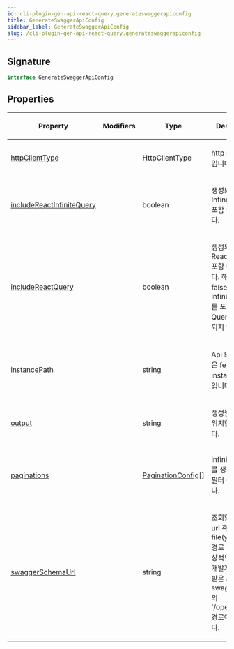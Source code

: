 ```yaml
---
id: cli-plugin-gen-api-react-query.generateswaggerapiconfig
title: GenerateSwaggerApiConfig
sidebar_label: GenerateSwaggerApiConfig
slug: /cli-plugin-gen-api-react-query.generateswaggerapiconfig
---
```






## Signature

```typescript
interface GenerateSwaggerApiConfig 
```

## Properties

<table><thead><tr><th>

Property


</th><th>

Modifiers


</th><th>

Type


</th><th>

Description


</th></tr></thead>
<tbody><tr><td>

[httpClientType](./cli-plugin-gen-api-react-query.generateswaggerapiconfig.httpclienttype)


</td><td>


</td><td>

HttpClientType


</td><td>

http client 타입입니다.


</td></tr>
<tr><td>

[includeReactInfiniteQuery](./cli-plugin-gen-api-react-query.generateswaggerapiconfig.includereactinfinitequery)


</td><td>


</td><td>

boolean


</td><td>

생성되는 코드의 InfiniteQuery 포함 여부 입니다.


</td></tr>
<tr><td>

[includeReactQuery](./cli-plugin-gen-api-react-query.generateswaggerapiconfig.includereactquery)


</td><td>


</td><td>

boolean


</td><td>

생성되는 코드의 React Query 포함 여부 입니다. 해당 옵션이 false 일경우 infiniteQuery 를 포함한 모든 Query 가 생성되지 않습니다.


</td></tr>
<tr><td>

[instancePath](./cli-plugin-gen-api-react-query.generateswaggerapiconfig.instancepath)


</td><td>


</td><td>

string


</td><td>

Api 의 axios 혹은 fetch 요청 instance 주소입니다.


</td></tr>
<tr><td>

[output](./cli-plugin-gen-api-react-query.generateswaggerapiconfig.output)


</td><td>


</td><td>

string


</td><td>

생성될 파일들이 위치할 경로입니다.


</td></tr>
<tr><td>

[paginations](./cli-plugin-gen-api-react-query.generateswaggerapiconfig.paginations)


</td><td>


</td><td>

[PaginationConfig](./cli-plugin-gen-api-react-query.paginationconfig)[]


</td><td>

infiniteQuery 를 생성할 함수 필터 목록 입니다.


</td></tr>
<tr><td>

[swaggerSchemaUrl](./cli-plugin-gen-api-react-query.generateswaggerapiconfig.swaggerschemaurl)


</td><td>


</td><td>

string


</td><td>

조회할 스웨거의 url 혹은 file(yaml, json) 경로 입니다. 통상적으로 백앤드 개발자에게 공유받은 api-swagger-url 의 '/openapi.json' 경로에 해당합니다.


</td></tr>
</tbody></table>
